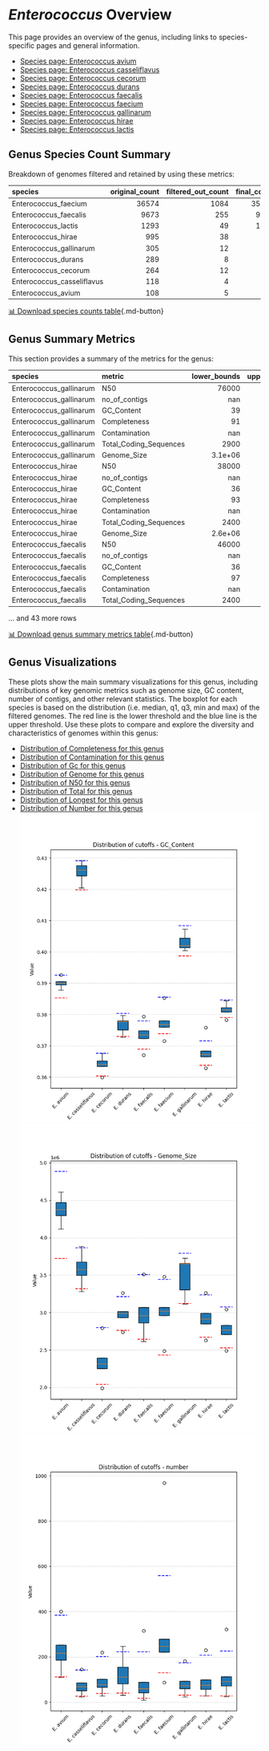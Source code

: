 # *Enterococcus* Overview
This page provides an overview of the genus, including links to species-specific pages and general information.

- [Species page: Enterococcus avium](Enterococcus_avium/index.md)
- [Species page: Enterococcus casseliflavus](Enterococcus_casseliflavus/index.md)
- [Species page: Enterococcus cecorum](Enterococcus_cecorum/index.md)
- [Species page: Enterococcus durans](Enterococcus_durans/index.md)
- [Species page: Enterococcus faecalis](Enterococcus_faecalis/index.md)
- [Species page: Enterococcus faecium](Enterococcus_faecium/index.md)
- [Species page: Enterococcus gallinarum](Enterococcus_gallinarum/index.md)
- [Species page: Enterococcus hirae](Enterococcus_hirae/index.md)
- [Species page: Enterococcus lactis](Enterococcus_lactis/index.md)
## Genus Species Count Summary
Breakdown of genomes filtered and retained by using these metrics:

| species                    |   original_count |   filtered_out_count |   final_count |
|:---------------------------|-----------------:|---------------------:|--------------:|
| Enterococcus_faecium       |            36574 |                 1084 |         35490 |
| Enterococcus_faecalis      |             9673 |                  255 |          9418 |
| Enterococcus_lactis        |             1293 |                   49 |          1244 |
| Enterococcus_hirae         |              995 |                   38 |           957 |
| Enterococcus_gallinarum    |              305 |                   12 |           293 |
| Enterococcus_durans        |              289 |                    8 |           281 |
| Enterococcus_cecorum       |              264 |                   12 |           252 |
| Enterococcus_casseliflavus |              118 |                    4 |           114 |
| Enterococcus_avium         |              108 |                    5 |           103 |


[📊 Download species counts table](species_counts.csv){.md-button}
## Genus Summary Metrics
This section provides a summary of the metrics for the genus:

| species                 | metric                 |   lower_bounds |   upper_bounds |
|:------------------------|:-----------------------|---------------:|---------------:|
| Enterococcus_gallinarum | N50                    |    76000       |      nan       |
| Enterococcus_gallinarum | no_of_contigs          |      nan       |      180       |
| Enterococcus_gallinarum | GC_Content             |       39       |       41       |
| Enterococcus_gallinarum | Completeness           |       91       |      nan       |
| Enterococcus_gallinarum | Contamination          |      nan       |       12       |
| Enterococcus_gallinarum | Total_Coding_Sequences |     2900       |     3800       |
| Enterococcus_gallinarum | Genome_Size            |        3.1e+06 |        3.8e+06 |
| Enterococcus_hirae      | N50                    |    38000       |      nan       |
| Enterococcus_hirae      | no_of_contigs          |      nan       |      210       |
| Enterococcus_hirae      | GC_Content             |       36       |       38       |
| Enterococcus_hirae      | Completeness           |       93       |      nan       |
| Enterococcus_hirae      | Contamination          |      nan       |        2       |
| Enterococcus_hirae      | Total_Coding_Sequences |     2400       |     3200       |
| Enterococcus_hirae      | Genome_Size            |        2.6e+06 |        3.3e+06 |
| Enterococcus_faecalis   | N50                    |    46000       |      nan       |
| Enterococcus_faecalis   | no_of_contigs          |      nan       |      230       |
| Enterococcus_faecalis   | GC_Content             |       36       |       38       |
| Enterococcus_faecalis   | Completeness           |       97       |      nan       |
| Enterococcus_faecalis   | Contamination          |      nan       |        3       |
| Enterococcus_faecalis   | Total_Coding_Sequences |     2400       |     3600       |

... and 43 more rows


[📊 Download genus summary metrics table](genus_summary_metrics.csv){.md-button}
## Genus Visualizations
These plots show the main summary visualizations for this genus, including distributions of key genomic metrics such as genome size, GC content, number of contigs, and other relevant statistics. The boxplot for each species is based on the distribution (i.e. median, q1, q3, min and max) of the filtered genomes. The red line is the lower threshold and the blue line is the upper threshold. Use these plots to compare and explore the diversity and characteristics of genomes within this genus:

- [Distribution of Completeness for this genus](Completeness_Specific_boxplot_0.png)
- [Distribution of Contamination for this genus](Contamination_boxplot_0.png)
- [Distribution of Gc for this genus](GC_Content_boxplot_0.png)
- [Distribution of Genome for this genus](Genome_Size_boxplot_0.png)
- [Distribution of N50 for this genus](N50_boxplot_0.png)
- [Distribution of Total for this genus](Total_Coding_Sequences_boxplot_0.png)
- [Distribution of Longest for this genus](longest_boxplot_0.png)
- [Distribution of Number for this genus](number_boxplot_0.png)
![Distribution of Gc](GC_Content_boxplot_0.png)
![Distribution of Genome](Genome_Size_boxplot_0.png)
![Distribution of Number](number_boxplot_0.png)
